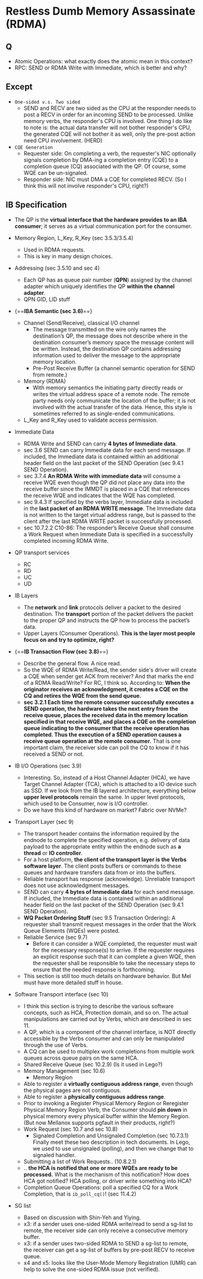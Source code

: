 # Restless Dumb Memory Assassinate (RDMA)

## Q
- Atomic Operations: what exactly does the atomic mean in this context?
- RPC: SEND or RDMA Write with Immediate, which is better and why?

## Except
- `One-sided v.s. Two sided`
    - SEND and RECV are two sided as the CPU at the responder needs to post a RECV in order for an incoming SEND to be processed. Unlike memory verbs, the responder's CPU is involved. One thing I do like to note is: the actual data transfer will not bother responder's CPU, the generated CQE will not bother it as well, only the pre-post action need CPU involvement. (HERD)
- `CQE Generation`
    - Requester side: On completing a verb, the requester's NIC optionally signals completion by DMA-ing a completion entry (CQE) to a completion queue (CQ) associated with the QP. Of course, some WQE can be un-signaled.
    - Responder side: NIC must DMA a CQE for completed RECV. (So I think this will not involve responder's CPU, right?)

## IB Specification

- The QP is the __virtual interface that the hardware provides to an IBA consumer__; it serves as a virtual communication port for the consumer.

- Memory Region, L_Key, R_Key (sec 3.5.3/3.5.4)
    - Used in RDMA requests.
    - This is key in many design choices.

- Addressing (sec 3.5.10 and sec 4)
    - Each QP has as queue pair number (__QPN__) assigned by the channel
adapter which uniquely identifies the QP __within the channel adapter__.
    - QPN GID, LID stuff

- {==__IBA Semantic (sec 3.6)__==}
    - Channel (Send/Receive), classical I/O channel
        - The message transmitted on the wire only names the destination’s QP, the message does not describe where in the destination consumer’s memory space the message content will be written. Instead, the destination QP contains addressing information used to deliver the message to the appropriate memory location.
        - Pre-Post Receive Buffer (a channel semantic operation for SEND from remote.)
    - Memory (RDMA)
        - With memory semantics the initiating party directly reads or writes the virtual address space of a remote node. The remote party needs only communicate the location of the buffer; it is not involved with the actual transfer of the data. Hence, this style is sometimes referred to as single-ended communications.
	- L_Key and R_Key used to validate access permission.

- Immediate Data
    - RDMA Write and SEND can carry __4 bytes of Immediate data__.
    - sec 3.6 SEND can carry Immediate data for each send message. If included, the Immediate data is contained within an additional header field on the last packet of the SEND Operation (sec 9.4.1 SEND Operation).
    - sec 3.7.4 __An RDMA Write with immediate data__ will consume a receive WQE even though the QP did not place any data into the receive buffer since the IMMDT is placed in a CQE that references the receive WQE and indicates that the WQE has completed.
    - sec 9.4.3 If specified by the verbs layer, Immediate data is included in the __last packet of an RDMA WRITE message__. The Immediate data is not written to the target virtual address range, but is passed to the client after the last RDMA WRITE packet is successfully processed.
    - sec 10.7.2.2 C10-86: The responder’s Receive Queue shall consume a Work Request when Immediate Data is specified in a successfully completed incoming RDMA Write.

- QP transport services
    - RC
    - RD
    - UC
    - UD
- IB Layers
    - The __network__ and __link__ protocols deliver a packet to the desired destination. The __transport__ portion of the packet delivers the packet to the proper QP and instructs the QP how to process the packet’s data.
    - Upper Layers (Consumer Operations). __This is the layer most people focus on and try to optimize, right?__

- {==__IB Transaction Flow (sec 3.8)__==}
    - Describe the general flow. A nice read.
    - So the WQE of RDMA Write/Read, the sender side's driver will create a CQE when sender get ACK from receiver? And that marks the end of a RDMA Read/Write? For RC, I think so. According to: __When the originator receives an acknowledgment, it creates a CQE on the CQ and retires the WQE from the send queue.__
    - __sec 3.2.1 Each time the remote consumer successfully executes a SEND operation, the hardware takes the next entry from the receive queue, places the received data in the memory location specified in that receive WQE, and places a CQE on the completion queue indicating to the consumer that the receive operation has completed. Thus the execution of a SEND operation causes a receive queue operation at the remote consumer.__ That is one important claim, the receiver side can poll the CQ to know if it has received a SEND or not.

- IB I/O Operations (sec 3.9)
    - Interesting. So, instead of a Host Channel Adapter (HCA), we have Target Channel Adapter (TCA), which is attached to a IO device such as SSD. If we look from the IB layered architecture, everything below __upper level protocols__ remain the same. In upper level protocols, which used to be Consumer, now is I/O controller.
    - Do we have this kind of hardware on market? Fabric over NVMe?

- Transport Layer (sec 9)
    - The transport header contains the information required by the endnode to complete the specified operation, e.g. delivery of data payload to the appropriate entity within the endnode such as __a thread__ or __IO controller__.
    - For a host platform, __the client of the transport layer is the Verbs software layer__. The client posts buffers or commands to these queues and hardware transfers data from or into the buffers.
    - Reliable transport has response (acknowledge). Unreliable transport does not use acknowledgment messages.
    - SEND can carry __4 bytes of Immediate data__ for each send message. If included, the Immediate data is contained within an additional header field on the last packet of the SEND Operation (sec 9.4.1 SEND Operation).
    - __WQ Packet Ordering Stuff__ (sec 9.5 Transaction Ordering): A requester shall transmit request messages in the order that the Work Queue Elements (WQEs) were posted.
    - Reliable Service (sec 9.7)
        - Before it can consider a WQE completed, the requester must wait for the necessary response(s) to arrive. If the requester requires an explicit response such that it can complete a given WQE, then the requester shall be responsible to take the necessary steps to ensure that the needed response is forthcoming.
	- This section is still too much details on hardware behavior. But Mel must have more detailed stuff in house.

- Software Transport interface (sec 10)
    - I think this section is trying to describe the various software concepts, such as HCA, Protection domain, and so on. The actual manipulations are carried out by Verbs, which are described in sec 11.
    - A QP, which is a component of the channel interface, is NOT directly accessible by the Verbs consumer and can only be manipulated through the use of Verbs.
    - A CQ can be used to multiplex work completions from multiple work queues across queue pairs on the same HCA.
    - Shared Receive Queue (sec 10.2.9) (Is it used in Lego?)
    - Memory Management (sec 10.6)
        - Memory Region
	- Able to register a __virtually contiguous address range__, even though the physical pages are not contiguous.
	- Able to register a __physically contiguous address range__.
	- Prior to invoking a Register Physical Memory Region or Reregister Physical Memory Region Verb, the Consumer should __pin down__ in physical memory every physical buffer within the Memory Region. (But now Mellanox supports pgfault in their products, right?)
    - Work Request (sec 10.7 and sec 10.8)
        - Signaled Completion and Unsignaled Completion (sec 10.7.3.1) Finally meet these two description in tech documents. In Lego, we used to use unsignaled (polling), and then we change that to signaled handler.
	- Submitting a list of Work Requests.. (10.8.2.1)
	- .. __the HCA is notified that one or more WQEs are ready to be processed.__ What is the mechanism of this notification? How does HCA got notified? HCA polling, or driver write something into HCA?
	- Completion Queue Operations: poll a specified CQ for a Work Completion, that is `ib_poll_cq()`! (sec 11.4.2)

- SG list
    - Based on discussion with Shin-Yeh and Yiying.
    - x3: if a sender uses one-sided RDMA write/read to send a sg-list to remote, the receiver side can only receive a consecutive memory buffer.
    - x3: if a sender uses two-sided RDMA to SEND a sg-list to remote, the receiver can get a sg-list of buffers by pre-post RECV to receive queue.
    - x4 and x5: looks like the User-Mode Memory Registration (UMR) can help to solve the one-sided RDMA issue (not verified).

